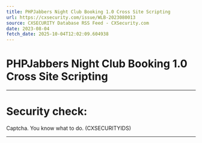 ```yaml
---
title: PHPJabbers Night Club Booking 1.0 Cross Site Scripting
url: https://cxsecurity.com/issue/WLB-2023080013
source: CXSECURITY Database RSS Feed - CXSecurity.com
date: 2023-08-04
fetch_date: 2025-10-04T12:02:09.604938
---
```


# PHPJabbers Night Club Booking 1.0 Cross Site Scripting

---

# Security check:

Captcha. You know what to do. (CXSECURITYIDS)

---